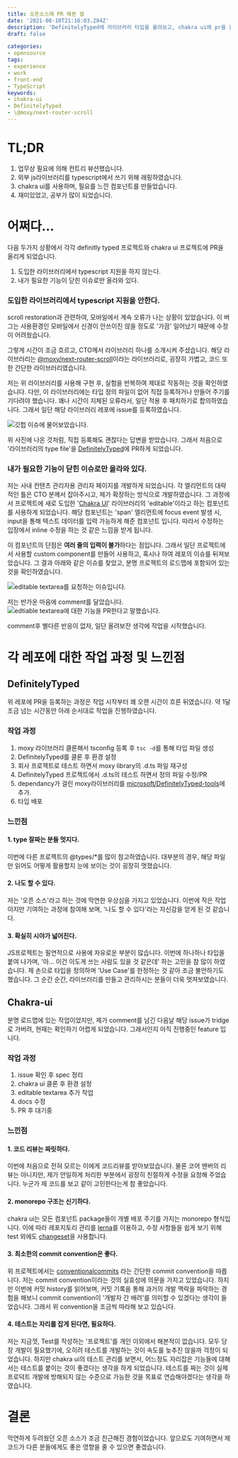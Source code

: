 ```yaml
---
title: 오픈소스에 PR 해본 썰
date: '2021-08-10T21:16:03.284Z'
description: 'DefinitelyTyped에 라이브러리 타입을 올려보고, chakra ui에 pr을 올리며(아직 진행 중) 느낀점을 간단히 소개합니다.'
draft: false

categories:
- opensource
tags:
- experience
- work
- front-end
- TypeScript
keywords:
- chakra-ui
- DefinitelyTyped
- \@moxy/next-router-scroll
---
```


# TL;DR

1. 업무상 필요에 의해 컨트리 뷰션했습니다.
1. 외부 js라이브러리를 typescript에서 쓰기 위해 래핑하였습니다.
1. chakra ui를 사용하며, 필요를 느낀 컴포넌트를 만들었습니다.
1. 재미있었고, 공부가 많이 되었습니다.

# 어쩌다...

다음 두가지 상황에서 각각 definitly typed 프로젝트와 chakra ui 프로젝트에 PR을 올리게 되었습니다.

1. 도입한 라이브러리에서 typescript 지원을 하지 않는다.
1. 내가 필요한 기능이 닫힌 이슈로만 올라와 있다.

### 도입한 라이브러리에서 typescript 지원을 안한다.

scroll restoration과 관련하여, 모바일에서 계속 오류가 나는 상황이 있었습니다. 이 버그는 사용환경인 모바일에서 신경이 안쓰이진 않을 정도로 '가끔' 일어났기 때문에 수정이 어려웠습니다.

그렇게 시간이 조금 흐르고, CTO께서 라이브러리 하나를 소개시켜 주셨습니다. 해당 라이브러리는 [@moxy/next-router-scroll](https://www.npmjs.com/package/@moxy/next-router-scroll)이라는 라이브러리로, 굉장히 가볍고, 코드 또한 간단한 라이브러리였습니다.

저는 위 라이브러리를 사용해 구현 후, 실험을 반복하여 제대로 작동하는 것을 확인하였습니다. 다만, 이 라이브러리에는 타입 정의 파일이 없어 직접 등록하거나 만들어 주기를 기다려야 했습니다. 꽤나 시간이 지체된 오류라서, 일단 적용 후 패치하기로 합의하였습니다. 그래서 일단 해당 라이브러리 레포에 issue를 등록하였습니다.

![깃헙 이슈에 물어보았습니다.](https://user-images.githubusercontent.com/29042329/176994618-28377935-7591-44ba-9ffc-7434e624f9e2.png)

위 사진에 나온 것처럼, 직접 등록해도 괜찮다는 답변을 받았습니다. 그래서 처음으로 '라이브러리의 type file'을 [DefinitelyTyped](https://github.com/DefinitelyTyped/DefinitelyTyped)에 PR하게 되었습니다.

### 내가 필요한 기능이 닫힌 이슈로만 올라와 있다.

저는 사내 컨텐츠 관리자용 관리자 페이지를 개발하게 되었습니다. 각 엘리먼트의 대략적인 틀은 CTO 분께서 잡아주시고, 제가 확장하는 방식으로 개발하였습니다. 그 과정에서 프로젝트에 새로 도입한 '[Chakra UI](https://chakra-ui.com/)' 라이브러리의 'editable'이라고 하는 컴포넌트를 사용하게 되었습니다. 해당 컴포넌트는 'span' 엘리먼트에 focus event 발생 시, input을 통해 텍스트 데이터를 입력 가능하게 해준 컴포넌트 입니다. 따라서 수정하는 입장에서 inline 수정을 하는 것 같은 느낌을 받게 됩니다.

이 컴포넌트의 단점은 **여러 줄의 입력이 불가**하다는 점입니다. 그래서 일단 프로젝트에서 사용할 custom component를 만들어 사용하고, 혹시나 하여 레포의 이슈를 뒤져보았습니다. 그 결과 아래와 같은 이슈를 찾았고, 분명 프로젝트의 로드맵에 포함되어 있는 것을 확인하였습니다.

![editable textarea를 요청하는 이슈입니다.](https://user-images.githubusercontent.com/29042329/176994616-cd338038-ba88-44de-bc38-87b35a722746.png)

저는 반가운 마음에 comment를 달았습니다.
![edtiable textarea에 대한 기능을 PR한다고 말했습니다.](https://user-images.githubusercontent.com/29042329/176994617-caf204f1-41e3-494b-9db0-70c64c459636.png)

comment후 별다른 반응이 없자, 일단 올려보잔 생각에 작업을 시작했습니다.

# 각 레포에 대한 작업 과정 및 느낀점

## DefinitelyTyped

위 레포에 PR을 등록하는 과정은 작업 시작부터 꽤 오랜 시간이 흐른 뒤였습니다. 약 1달 조금 넘는 시간동안 아래 순서대로 작업을 진행하였습니다.

### 작업 과정

1. moxy 라이브러리 클론해서 tsconfig 등록 후 `tsc -d`를 통해 타입 파일 생성
1. DefinitelyTyped를 클론 후 환경 설정
1. 회사 프로젝트로 테스트 하면서 moxy library의 .d.ts 파일 재구성
1. DefinitelyTyped 프로젝트에서 .d.ts의 테스트 하면서 정의 파일 수정/PR
1. dependancy가 걸린 moxy라이브러리를 [microsoft/DefinitelyTyped-tools](https://github.com/microsoft/DefinitelyTyped-tools)에 추가.
1. 타입 배포

### 느낀점

#### 1. type 잘짜는 분들 멋지다.

   이번에 다른 프로젝트의 @types/\*를 많이 참고하였습니다. 대부분의 경우, 해당 파일만 읽어도 어떻게 활용할지 눈에 보이는 것이 굉장히 멋졌습니다.

#### 2. 나도 할 수 있다.

   저는 '오픈 소스'라고 하는 것에 막연한 우상심을 가지고 있었습니다. 이번에 작은 작업이지만 기여하는 과정에 참여해 보며, '나도 할 수 있다'라는 자신감을 얻게 된 것 같습니다.

#### 3. 확실히 시야가 넓어진다.

   JS프로젝트는 필연적으로 사용에 자유로운 부분이 많습니다. 이번에 하나하나 타입을 붙여 나가며, '아... 이건 이도게 쓰는 사람도 있을 것 같은데' 하는 고민을 참 많이 하였습니다. 제 손으로 타입을 정의하며 'Use Case'를 한정하는 것 같아 조금 불안하기도 했습니다. 그 순간 순간, 라이브러리를 만들고 관리하시는 분들이 더욱 멋져보였습니다.

## Chakra-ui

분명 로드맵에 있는 작업이었지만, 제가 comment를 남긴 다음날 해당 issue가 tridge로 가버려, 현재는 확인하기 어렵게 되었습니다. 그래서인지 아직 진행중인 feature 입니다.

### 작업 과정

1. issue 확인 후 spec 정리
1. chakra ui 클론 후 환경 설정
1. editable textarea 추가 작업
1. docs 수정
1. PR 후 대기중

### 느낀점
#### 1. 코드 리뷰는 짜릿하다.

이번에 처음으로 전혀 모르는 이에게 코드리뷰를 받아보았습니다. 물론 코어 멘버의 리뷰는 아니지만, 제가 안일하게 처리한 부분에서 굉장히 친절하게 수정을 요청해 주었습니다. 누군가 제 코드를 보고 같이 고민한다는게 참 좋았습니다.

#### 2. monorepo 구조는 신기하다.

chakra ui는 모든 컴포넌트 package들이 개별 배포 주기를 가지는 monorepo 형식입니다. 이에 따라 레포지토리 관리를 [lerna](https://github.com/lerna/lerna)를 이용하고, 수정 사항들을 쉽게 보기 위해 test 외에도 [changeset](https://github.com/atlassian/changesets)을 사용합니다. 

#### 3. 최소한의 commit convention은 좋다.

위 프로젝트에서는 [conventionalcommits](https://www.conventionalcommits.org/en/v1.0.0/) 라는 간단한 commit convention을 따릅니다. 저는 commit convention이라는 것의 실효성에 의문을 가지고 있었습니다. 하지만 이번에 커밋 history를 읽어보며, 커밋 기록을 통해 과거의 개발 맥락을 파악하는 경험을 해보니 commit convention이 '개발자 간 배려'를 의미할 수 있겠다는 생각이 들었습니다. 그래서 위 convention을 조금씩 따라해 보고 있습니다.

#### 4. 테스트는 자리를 잡게 된다면, 필요하다.

 저는 지금껏, Test를 작성하는 '프로젝트'를 개인 이외에서 해본적이 없습니다. 모두 당장 개발이 필요했기에, 오히려 테스트를 개발하는 것이 속도를 늦추진 않을까 걱정이 되었습니다. 하지만 chakra ui의 테스트 관리를 보면서, 어느정도 자리잡은 기능들에 대해서는 테스트를 붙이는 것이 좋겠다는 생각을 하게 되었습니다. 테스트를 짜는 것이 실제 프로덕트 개발에 방해되지 않는 수준으로 가능한 것을 목표로 연습해야겠다는 생각을 하였습니다.

# 결론
막연하게 두려웠던 오픈 소스가 조금 친근해진 경험이었습니다. 앞으로도 기여하면서 제 코드가 다른 분들에게도 좋은 영향을 줄 수 있으면 좋겠습니다.
